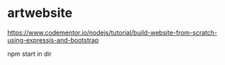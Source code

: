 # artwebsite

https://www.codementor.io/nodejs/tutorial/build-website-from-scratch-using-expressjs-and-bootstrap

npm start in dir
